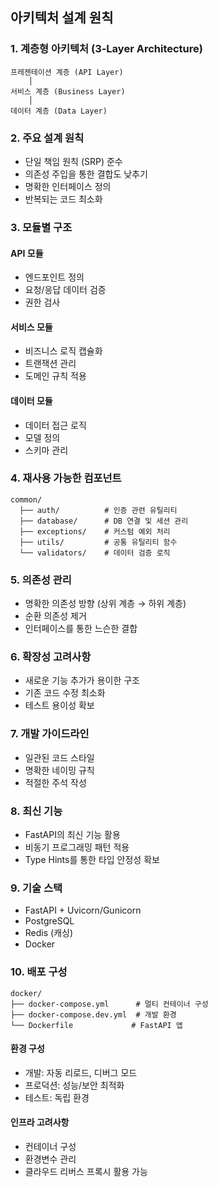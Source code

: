 ## 아키텍처 설계 원칙

### 1. 계층형 아키텍처 (3-Layer Architecture)

```
프레젠테이션 계층 (API Layer)
    │
서비스 계층 (Business Layer)
    │
데이터 계층 (Data Layer)
```

### 2. 주요 설계 원칙

- 단일 책임 원칙 (SRP) 준수
- 의존성 주입을 통한 결합도 낮추기
- 명확한 인터페이스 정의
- 반복되는 코드 최소화

### 3. 모듈별 구조

#### API 모듈

- 엔드포인트 정의
- 요청/응답 데이터 검증
- 권한 검사

#### 서비스 모듈

- 비즈니스 로직 캡슐화
- 트랜잭션 관리
- 도메인 규칙 적용

#### 데이터 모듈

- 데이터 접근 로직
- 모델 정의
- 스키마 관리

### 4. 재사용 가능한 컴포넌트

```
common/
  ├── auth/          # 인증 관련 유틸리티
  ├── database/      # DB 연결 및 세션 관리
  ├── exceptions/    # 커스텀 예외 처리
  ├── utils/         # 공통 유틸리티 함수
  └── validators/    # 데이터 검증 로직
```

### 5. 의존성 관리

- 명확한 의존성 방향 (상위 계층 → 하위 계층)
- 순환 의존성 제거
- 인터페이스를 통한 느슨한 결합

### 6. 확장성 고려사항

- 새로운 기능 추가가 용이한 구조
- 기존 코드 수정 최소화
- 테스트 용이성 확보

### 7. 개발 가이드라인

- 일관된 코드 스타일
- 명확한 네이밍 규칙
- 적절한 주석 작성

### 8. 최신 기능

- FastAPI의 최신 기능 활용
- 비동기 프로그래밍 패턴 적용
- Type Hints를 통한 타입 안정성 확보

### 9. 기술 스택

- FastAPI + Uvicorn/Gunicorn
- PostgreSQL
- Redis (캐싱)
- Docker

### 10. 배포 구성

```
docker/
├── docker-compose.yml      # 멀티 컨테이너 구성
├── docker-compose.dev.yml  # 개발 환경
└── Dockerfile             # FastAPI 앱
```

#### 환경 구성

- 개발: 자동 리로드, 디버그 모드
- 프로덕션: 성능/보안 최적화
- 테스트: 독립 환경

#### 인프라 고려사항

- 컨테이너 구성
- 환경변수 관리
- 클라우드 리버스 프록시 활용 가능
